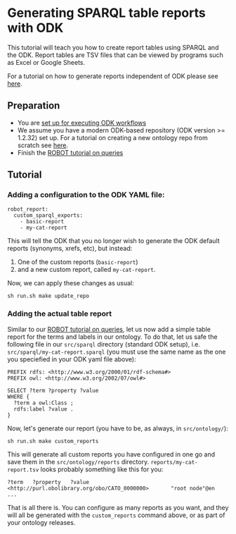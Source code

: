 # Generating SPARQL table reports with ODK

This tutorial will teach you how to create report tables using SPARQL and the ODK. Report tables are TSV files that can be viewed by programs such as Excel or Google Sheets.

For a tutorial on how to generate reports independent of ODK please see [here]().

## Preparation

- You are [set up for executing ODK workflows](../howto/odk-setup.md)
- We assume you have a modern ODK-based repository (ODK version >= 1.2.32) set up. For a tutorial on creating a new ontology repo from scratch see [here](setting-up-project-odk.md).
- Finish the [ROBOT tutorial on queries](sparql-report-robot.md)

## Tutorial

### Adding a configuration to the ODK YAML file:

```
robot_report:
  custom_sparql_exports:
    - basic-report
    - my-cat-report
```

This will tell the ODK that you no longer wish to generate the ODK default reports (synonyms, xrefs, etc), but instead:

1. One of the custom reports (`basic-report`)
1. and a new custom report, called `my-cat-report`.

Now, we can apply these changes as usual:

```
sh run.sh make update_repo
```

### Adding the actual table report

Similar to our [ROBOT tutorial on queries](sparql-report-robot.md), let us now add a simple table report for the terms and labels in our ontology. To do that, let us safe the following file in our `src/sparql` directory (standard ODK setup), i.e. `src/sparql/my-cat-report.sparql` (you must use the same name as the one you speciefied in your ODK yaml file above):

```
PREFIX rdfs: <http://www.w3.org/2000/01/rdf-schema#>
PREFIX owl: <http://www.w3.org/2002/07/owl#>

SELECT ?term ?property ?value
WHERE {
  ?term a owl:Class ;
  rdfs:label ?value .
}
```

Now, let's generate our report (you have to be, as always, in `src/ontology/`):

```
sh run.sh make custom_reports
```

This will generate all custom reports you have configured in one go and save them in the `src/ontology/reports` directory. `reports/my-cat-report.tsv` looks probably something like this for you:

```
?term	?property	?value
<http://purl.obolibrary.org/obo/CATO_0000000>		"root node"@en
...
```

That is all there is. You can configure as many reports as you want, and they will all be generated with the `custom_reports` command above, or as part of your ontology releases.
